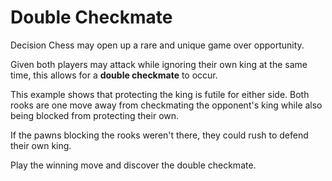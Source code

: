 # Double Checkmate

Decision Chess may open up a rare and unique game over opportunity.

Given both players may attack while ignoring their own king at the same time, this allows for a <strong>double checkmate</strong> to occur.

This example shows that protecting the king is futile for either side. Both rooks are one move away from checkmating the opponent's king while also being blocked from protecting their own. 

If the pawns blocking the rooks weren't there, they could rush to defend their own king.

Play the winning move and discover the double checkmate. 